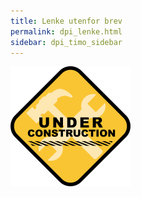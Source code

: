 ```yaml
---
title: Lenke utenfor brev
permalink: dpi_lenke.html
sidebar: dpi_timo_sidebar
---
```


![](/images/dpi/underarbeide.png)
